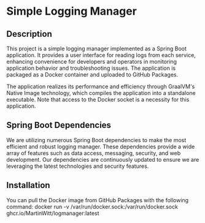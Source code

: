 # Simple Logging Manager

## Description

This project is a simple logging manager implemented as a Spring Boot application. It provides a user interface for reading logs from each service, enhancing convenience for developers and operators in monitoring application behavior and troubleshooting issues. The application is packaged as a Docker container and uploaded to GitHub Packages.

The application realizes its performance and efficiency through GraalVM's Native Image technology, which compiles the application into a standalone executable. Note that access to the Docker socket is a necessity for this application.

## Spring Boot Dependencies

We are utilizing numerous Spring Boot dependencies to make the most efficient and robust logging manager. These dependencies provide a wide array of features such as data access, messaging, security, and web development. Our dependencies are continuously updated to ensure we are leveraging the latest technologies and security features.

## Installation

You can pull the Docker image from GitHub Packages with the following command:
docker run -v /var/run/docker.sock:/var/run/docker.sock ghcr.io/MartinWitt/logmanager:latest
